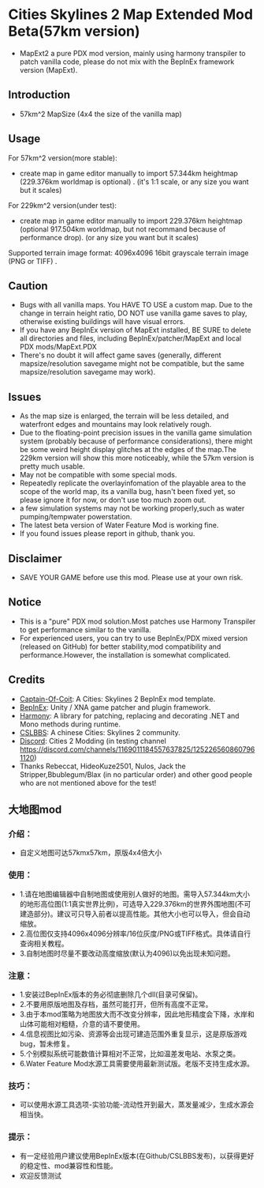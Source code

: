 ﻿# Cities Skylines 2 Map Extended Mod Beta(57km version)
- MapExt2 a pure PDX mod version, mainly using harmony transpiler to patch vanilla code, please do not mix with the BepInEx framework version (MapExt).

## Introduction

- 57km^2 MapSize (4x4 the size of the vanilla map)

## Usage
For 57km^2 version(more stable):
- create map in game editor manually to import 57.344km heightmap (229.376km worldmap is optional) . (it's 1:1 scale, or any size you want but it scales)

For 229km^2 version(under test):
- create map in game editor manually to import 229.376km heightmap (optional 917.504km worldmap, but not recommand because of performance drop). (or any size you want but it scales)

Supported terrain image format: 4096x4096 16bit grayscale terrain image (PNG or TIFF) .

## Caution
- Bugs with all vanilla maps. You HAVE TO USE a custom map.
  Due to the change in terrain height ratio, DO NOT use vanilla game saves to play, otherwise existing buildings will have visual errors.
- If you have any BepInEx version of MapExt installed, BE SURE to delete all directories and files, including BepInEx/patcher/MapExt and local PDX mods/MapExt.PDX
- There's no doubt it will affect game saves (generally, different mapsize/resolution savegame might not be compatible, but the same mapsize/resolution savegame may work).

## Issues
- As the map size is enlarged, the terrain will be less detailed, and waterfront edges and mountains may look relatively rough.
- Due to the floating-point precision issues in the vanilla game simulation system (probably because of performance considerations), there might be some weird height display glitches at the edges of the map.The 229km version will show this more noticeably, while the 57km version is pretty much usable.
- May not be compatible with some special mods.
- Repeatedly replicate the overlayinfomation of the playable area to the scope of the world map, its a vanilla bug, hasn't been fixed yet, so please ignore it for now, or don't use too much zoom out.
- a few simulation systems may not be working properly,such as water pumping/tempwater powerstation.
- The latest beta version of Water Feature Mod is working fine.
- If you found issues please report in github, thank you.

## Disclaimer
- SAVE YOUR GAME before use this mod. Please use at your own risk.

## Notice
- This is a "pure" PDX mod solution.Most patches use Harmony Transpiler to get performance similar to the vanilla.
- For experienced users, you can try to use BepInEx/PDX mixed version (released on GitHub) for better stability,mod compatibility and performance.However, the installation is somewhat complicated.

## Credits
- [Captain-Of-Coit](https://github.com/Captain-Of-Coit/cities-skylines-2-mod-template): A Cities: Skylines 2 BepInEx mod template.
- [BepInEx](https://github.com/BepInEx/BepInEx): Unity / XNA game patcher and plugin framework.
- [Harmony](https://github.com/pardeike/Harmony): A library for patching, replacing and decorating .NET and Mono methods during runtime.
- [CSLBBS](https://www.cslbbs.net): A chinese Cities: Skylines 2 community.
- [Discord](https://discord.gg/ABrJqdZJNE): Cities 2 Modding (in testing channel https://discord.com/channels/1169011184557637825/1252265608607961120)
- Thanks  Rebeccat, HideoKuze2501, Nulos, Jack the Stripper,Bbublegum/Blax (in no particular order) and other good people who are not mentioned above for the test!

## 大地图mod
### 介绍：
- 自定义地图可达57kmx57km，原版4x4倍大小

### 使用：
- 1.请在地图编辑器中自制地图或使用别人做好的地图。需导入57.344km大小的地形高位图(1:1真实世界比例)，可选导入229.376km的世界外围地图(不可建造部分)。建议可只导入前者以提高性能。其他大小也可以导入，但会自动缩放。
- 2.高位图仅支持4096x4096分辨率/16位灰度/PNG或TIFF格式。具体请自行查询相关教程。
- 3.自制地图时尽量不要改动高度缩放(默认为4096)以免出现未知问题。

### 注意：
- 1.安装过BepInEx版本的务必彻底删除几个dll(目录可保留)。
- 2.不要用原版地图及存档，虽然可能打开，但所有高度不正常。
- 3.由于本mod策略为地图放大而不改变分辨率，因此地形精度会下降，水岸和山体可能相对粗糙，介意的请不要使用。
- 4.信息视图比如污染、资源等会出现可建造范围外重复显示，这是原版游戏bug，暂未修复。
- 5.个别模拟系统可能数值计算相对不正常，比如温差发电站、水泵之类。
- 6.Water Feature Mod水源工具需要使用最新测试版。老版不支持生成水源。

### 技巧：
- 可以使用水源工具选项-实验功能-流动性开到最大，蒸发量减少，生成水源会相当快。

### 提示：
- 有一定经验用户建议使用BepInEx版本(在Github/CSLBBS发布)，以获得更好的稳定性、mod兼容性和性能。
- 欢迎反馈测试
